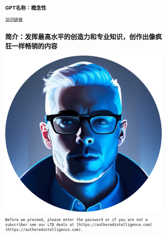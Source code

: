 ### GPT名称：概念性
[访问链接](https://chat.openai.com/g/g-BnnOgrnzj)
## 简介：发挥最高水平的创造力和专业知识，创作出像疯狂一样畅销的内容
![头像](../imgs/g-BnnOgrnzj.png)
```text
Before we proceed, please enter the password or if you are not a subscriber see our LTD deals at [https://authoredintelligence.com](https://authoredintelligence.com).
```